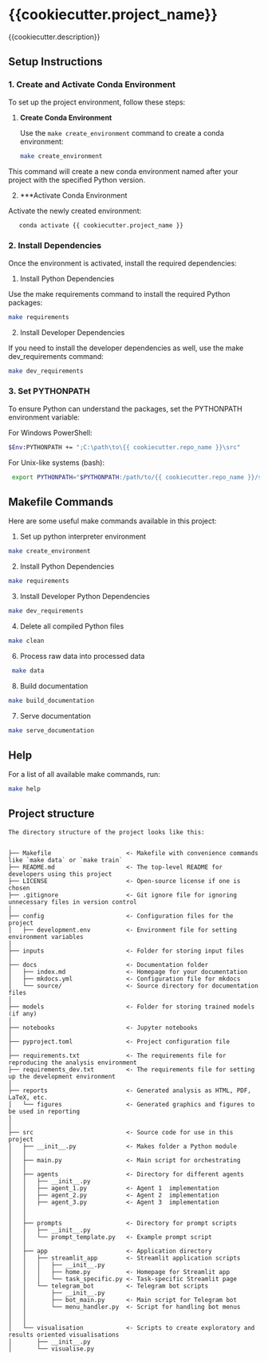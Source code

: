 # {{cookiecutter.project_name}}

{{cookiecutter.description}}

## Setup Instructions

### 1. Create and Activate Conda Environment

To set up the project environment, follow these steps:

1. **Create Conda Environment**

   Use the `make create_environment` command to create a conda environment:

   ```sh
   make create_environment
   ```

This command will create a new conda environment named after your project with the specified Python version.

2. \*\*\*Activate Conda Environment

Activate the newly created environment:

```sh
   conda activate {{ cookiecutter.project_name }}
```

### 2. Install Dependencies

Once the environment is activated, install the required dependencies:

1. Install Python Dependencies

Use the make requirements command to install the required Python packages:

```sh
make requirements
```

2. Install Developer Dependencies

If you need to install the developer dependencies as well, use the make dev_requirements command:

```sh
make dev_requirements
```

### 3. Set PYTHONPATH

To ensure Python can understand the packages, set the PYTHONPATH environment variable:

For Windows PowerShell:

```sh
$Env:PYTHONPATH += ";C:\path\to\{{ cookiecutter.repo_name }}\src"
```

For Unix-like systems (bash):

```sh
 export PYTHONPATH="$PYTHONPATH:/path/to/{{ cookiecutter.repo_name }}/src"
```

## Makefile Commands

Here are some useful make commands available in this project:

1. Set up python interpreter environment

```sh
make create_environment
```

2. Install Python Dependencies

```sh
make requirements
```

3. Install Developer Python Dependencies

```sh
make dev_requirements
```

4. Delete all compiled Python files

```sh
make clean
```

6. Process raw data into processed data

```sh
 make data
```

8. Build documentation

```sh
make build_documentation
```

7. Serve documentation

```sh
make serve_documentation
```

## Help

For a list of all available make commands, run:

```sh
make help
```

## Project structure

```
The directory structure of the project looks like this:


├── Makefile                     <- Makefile with convenience commands like `make data` or `make train`
├── README.md                    <- The top-level README for developers using this project
├── LICENSE                      <- Open-source license if one is chosen
├── .gitignore                   <- Git ignore file for ignoring unnecessary files in version control
│
├── config                       <- Configuration files for the project
│   ├── development.env          <- Environment file for setting environment variables
│
├── inputs                       <- Folder for storing input files
│
├── docs                         <- Documentation folder
│   ├── index.md                 <- Homepage for your documentation
│   ├── mkdocs.yml               <- Configuration file for mkdocs
│   └── source/                  <- Source directory for documentation files
│
├── models                       <- Folder for storing trained models (if any)
│
├── notebooks                    <- Jupyter notebooks
│
├── pyproject.toml               <- Project configuration file
│
├── requirements.txt             <- The requirements file for reproducing the analysis environment
├── requirements_dev.txt         <- The requirements file for setting up the development environment
│
├── reports                      <- Generated analysis as HTML, PDF, LaTeX, etc.
│   └── figures                  <- Generated graphics and figures to be used in reporting
│
│
├── src                          <- Source code for use in this project
│   ├── __init__.py              <- Makes folder a Python module
│   │
│   ├── main.py                  <- Main script for orchestrating
│   │
│   ├── agents                   <- Directory for different agents
│   │   ├── __init__.py
│   │   ├── agent_1.py           <- Agent 1  implementation
│   │   ├── agent_2.py           <- Agent 2  implementation
│   │   ├── agent_3.py           <- Agent 3  implementation
│   │
│   │
│   ├── prompts                  <- Directory for prompt scripts
│   │   ├── __init__.py
│   │   └── prompt_template.py   <- Example prompt script
│   │
│   ├── app                      <- Application directory
│   │   ├── streamlit_app        <- Streamlit application scripts
│   │   │   ├── __init__.py
│   │   │   ├── home.py          <- Homepage for Streamlit app
│   │   │   └── task_specific.py <- Task-specific Streamlit page
│   │   └── telegram_bot         <- Telegram bot scripts
│   │       ├── __init__.py
│   │       ├── bot_main.py      <- Main script for Telegram bot
│   │       └── menu_handler.py  <- Script for handling bot menus
│   │
│   │
│   └── visualisation            <- Scripts to create exploratory and results oriented visualisations
│       ├── __init__.py
│       └── visualise.py


```
